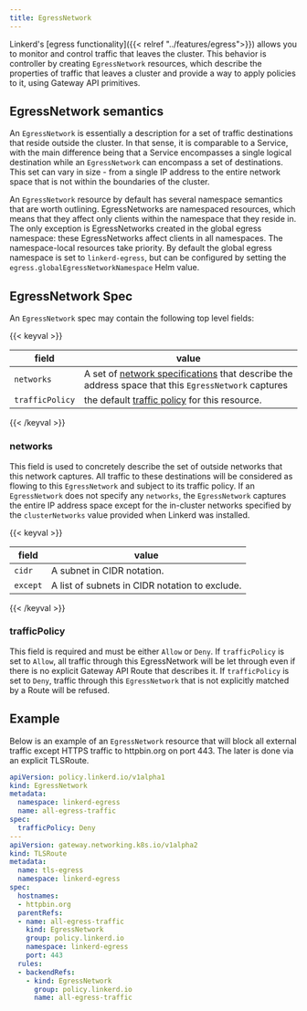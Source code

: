 ```yaml
---
title: EgressNetwork
---
```


Linkerd's [egress functionality]({{< relref "../features/egress">}}) allows
you to monitor and control traffic that leaves the cluster. This behavior is
controller by creating `EgressNetwork` resources, which describe the properties
of traffic that leaves a cluster and provide a way to apply policies to it, using
Gateway API primitives.

## EgressNetwork semantics

An `EgressNetwork` is essentially a description for a set of traffic
destinations that reside outside the cluster. In that sense, it is comparable
to a Service, with the main difference being that a Service encompasses a single
logical destination while an `EgressNetwork` can encompass a set of
destinations. This set can vary in size - from a single IP address to the entire
network space that is not within the boundaries of the cluster.

An `EgressNetwork` resource by default has several namespace semantics that are
worth outlining. EgressNetworks are namespaced resources, which means that they
affect only clients within the namespace that they reside in. The only exception
is EgressNetworks created in the global egress namespace: these EgressNetworks
affect clients in all namespaces. The namespace-local resources take priority.
By default the global egress namespace is set to `linkerd-egress`, but can be
configured by setting the `egress.globalEgressNetworkNamespace` Helm
value.

## EgressNetwork Spec

An `EgressNetwork` spec may contain the following top level fields:

{{< keyval >}}

| field| value |
|------|-------|
| `networks`| A set of [network specifications](#networks) that describe the address space that this `EgressNetwork` captures |
| `trafficPolicy`| the default [traffic policy](#trafficpolicy) for this resource. |
{{< /keyval >}}

### networks

This field is used to concretely describe the set of outside networks that this
network captures. All traffic to these destinations will be considered as
flowing to this `EgressNetwork` and subject to its traffic policy.
If an `EgressNetwork` does not specify any `networks`, the `EgressNetwork`
captures the entire IP address space except for the in-cluster networks specified
by the `clusterNetworks` value provided when Linkerd was installed.

{{< keyval >}}

| field| value |
|------|-------|
| `cidr`| A subnet in CIDR notation.|
| `except`| A list of subnets in CIDR notation to exclude.|
{{< /keyval >}}

### trafficPolicy

This field is required and must be either `Allow` or `Deny`. If `trafficPolicy` is set
to `Allow`, all traffic through this EgressNetwork will be let through even if there
is no explicit Gateway API Route that describes it. If `trafficPolicy` is set to `Deny`,
traffic through this `EgressNetwork` that is not explicitly matched by a Route will
be refused.

## Example

Below is an example of an `EgressNetwork` resource that will block all external
traffic except HTTPS traffic to httpbin.org on port 443. The later is done via
an explicit TLSRoute.

```yaml
apiVersion: policy.linkerd.io/v1alpha1
kind: EgressNetwork
metadata:
  namespace: linkerd-egress
  name: all-egress-traffic
spec:
  trafficPolicy: Deny
---
apiVersion: gateway.networking.k8s.io/v1alpha2
kind: TLSRoute
metadata:
  name: tls-egress
  namespace: linkerd-egress
spec:
  hostnames:
  - httpbin.org
  parentRefs:
  - name: all-egress-traffic
    kind: EgressNetwork
    group: policy.linkerd.io
    namespace: linkerd-egress
    port: 443
  rules:
  - backendRefs:
    - kind: EgressNetwork
      group: policy.linkerd.io
      name: all-egress-traffic
```
